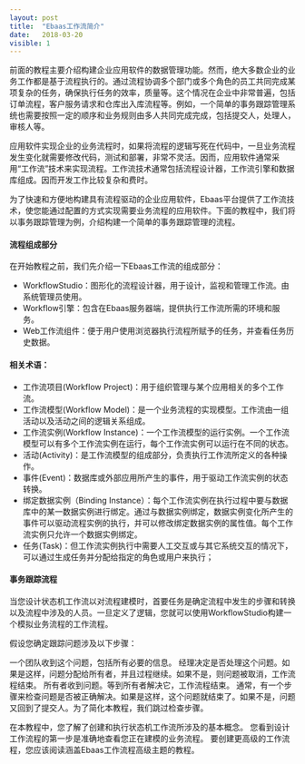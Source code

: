 ```yaml
---
layout: post
title:  "Ebaas工作流简介"
date:   2018-03-20
visible: 1
---
```


前面的教程主要介绍构建企业应用软件的数据管理功能。然而，绝大多数企业的业务工作都是基于流程执行的。通过流程协调多个部门或多个角色的员工共同完成某项复杂的任务，确保执行任务的效率，质量等。这个情况在企业中非常普遍，包括订单流程，客户服务请求和仓库出入库流程等。例如，一个简单的事务跟踪管理系统也需要按照一定的顺序和业务规则由多人共同完成完成，包括提交人，处理人，审核人等。

应用软件实现企业的业务流程时，如果将流程的逻辑写死在代码中，一旦业务流程发生变化就需要修改代码，测试和部署，非常不灵活。因而，应用软件通常采用“工作流”技术来实现流程。工作流技术通常包括流程设计器，工作流引擎和数据库组成。因而开发工作比较复杂和费时。

为了快速和方便地构建具有流程驱动的企业应用软件，Ebaas平台提供了工作流技术，使您能通过配置的方式实现需要业务流程的应用软件。下面的教程中，我们将以事务跟踪管理为例，介绍构建一个简单的事务跟踪管理的流程。

#### 流程组成部分

在开始教程之前，我们先介绍一下Ebaas工作流的组成部分：

* WorkflowStudio：图形化的流程设计器，用于设计，监视和管理工作流。由系统管理员使用。
* Workflow引擎：包含在Ebaas服务器端，提供执行工作流所需的环境和服务。
* Web工作流组件：便于用户使用浏览器执行流程所赋予的任务，并查看任务历史数据。

#### 相关术语：

* 工作流项目(Workflow Project)：用于组织管理与某个应用相关的多个工作流。
* 工作流模型(Workflow Model)：是一个业务流程的实现模型。工作流由一组活动以及活动之间的逻辑关系组成。
* 工作流实例(Workflow Instance)：一个工作流模型的运行实例。一个工作流模型可以有多个工作流实例在运行，每个工作流实例可以运行在不同的状态。
* 活动(Activity)：是工作流模型的组成部分，负责执行工作流所定义的各种操作。
* 事件(Event)：数据库或外部应用所产生的事件，用于驱动工作流实例的状态转换。
* 绑定数据实例（Binding Instance）：每个工作流实例在执行过程中要与数据库中的某一数据实例进行绑定。通过与数据实例绑定，数据实例变化所产生的事件可以驱动流程实例的执行，并可以修改绑定数据实例的属性值。每个工作流实例只允许一个数据实例绑定。
* 任务(Task)：但工作流实例执行中需要人工交互或与其它系统交互的情况下，可以通过生成任务并分配给指定的角色或用户来执行；

#### 事务跟踪流程

当您设计状态机工作流以对流程建模时，首要任务是确定流程中发生的步骤和转换以及流程中涉及的人员。一旦定义了逻辑，您就可以使用WorkflowStudio构建一个模拟业务流程的工作流程。

假设您确定跟踪问题涉及以下步骤：

一个团队收到这个问题，包括所有必要的信息。
经理决定是否处理这个问题。如果是这样，问题分配给所有者，并且过程继续。如果不是，则问题被取消，工作流程结束。
所有者收到问题。等到所有者解决它，工作流程结束。
通常，有一个步骤来检查问题是否被正确解决。如果是这样，这个问题就结束了。如果不是，问题又回到了提交人。为了简化本教程，我们跳过检查步骤。

在本教程中，您了解了创建和执行状态机工作流所涉及的基本概念。 您看到设计工作流程的第一步是准确地查看您正在建模的业务流程。 要创建更高级的工作流程，您应该阅读涵盖Ebaas工作流程高级主题的教程。


